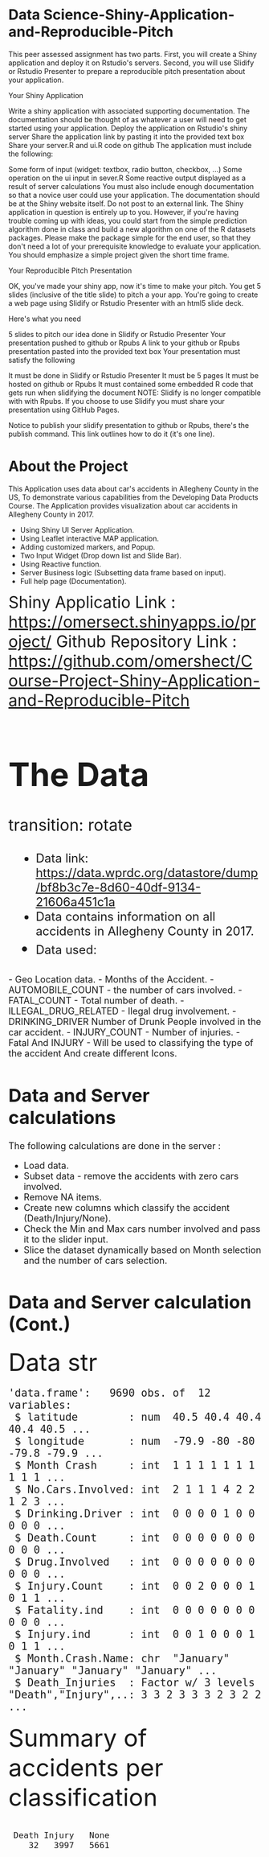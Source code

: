 # Data Science-Shiny-Application-and-Reproducible-Pitch
This peer assessed assignment has two parts. First, you will create a Shiny application and deploy it on Rstudio's servers. Second, you will use Slidify or Rstudio Presenter to prepare a reproducible pitch presentation about your application.

Your Shiny Application

Write a shiny application with associated supporting documentation. The documentation should be thought of as whatever a user will need to get started using your application.
Deploy the application on Rstudio's shiny server
Share the application link by pasting it into the provided text box
Share your server.R and ui.R code on github
The application must include the following:

Some form of input (widget: textbox, radio button, checkbox, ...)
Some operation on the ui input in sever.R
Some reactive output displayed as a result of server calculations
You must also include enough documentation so that a novice user could use your application.
The documentation should be at the Shiny website itself. Do not post to an external link.
The Shiny application in question is entirely up to you. However, if you're having trouble coming up with ideas, you could start from the simple prediction algorithm done in class and build a new algorithm on one of the R datasets packages. Please make the package simple for the end user, so that they don't need a lot of your prerequisite knowledge to evaluate your application. You should emphasize a simple project given the short time frame.

Your Reproducible Pitch Presentation

OK, you've made your shiny app, now it's time to make your pitch. You get 5 slides (inclusive of the title slide) to pitch a your app. You're going to create a web page using Slidify or Rstudio Presenter with an html5 slide deck.

Here's what you need

5 slides to pitch our idea done in Slidify or Rstudio Presenter
Your presentation pushed to github or Rpubs
A link to your github or Rpubs presentation pasted into the provided text box
Your presentation must satisfy the following

It must be done in Slidify or Rstudio Presenter
It must be 5 pages
It must be hosted on github or Rpubs
It must contained some embedded R code that gets run when slidifying the document
NOTE: Slidify is no longer compatible with with Rpubs. If you choose to use Slidify you must share your presentation using GitHub Pages.

Notice to publish your slidify presentation to github or Rpubs, there's the publish command. This link outlines how to do it (it's one line).

# About the Project 

This Application uses data about car's accidents in Allegheny County in the US, To demonstrate various capabilities from the Developing Data Products Course.
The Application provides visualization about car accidents in Allegheny County in 2017.


- Using Shiny UI Server Application. 
- Using Leaflet interactive MAP application. 
- Adding customized markers, and Popup. 
- Two Input Widget (Drop down list and Slide Bar).
- Using Reactive function. 
- Server Business logic (Subsetting data frame based on input).
- Full help page (Documentation)</font>.

<font size = "6">Shiny Applicatio Link : https://omersect.shinyapps.io/project/ 
<font size = "6">Github Repository Link :
https://github.com/omershect/Course-Project-Shiny-Application-and-Reproducible-Pitch 


The Data 
========================================================
transition: rotate
<font size = "5">
- Data link: https://data.wprdc.org/datastore/dump/bf8b3c7e-8d60-40df-9134-21606a451c1a
- Data contains information on all accidents in Allegheny County in 2017.
- Data used: </font>
<font size = "4">
- Geo Location data. 
- Months of the Accident. 
- AUTOMOBILE_COUNT -  the number of cars involved. 
- FATAL_COUNT - Total number of death. 
- ILLEGAL_DRUG_RELATED - Ilegal drug involvement. 
- DRINKING_DRIVER Number of Drunk People involved in the car accident. 
- INJURY_COUNT - Number of injuries. 
- Fatal And INJURY - Will be used to classifying the type of the accident 
    And create different Icons. 



Data and Server calculations 
========================================================
The following calculations are done in the server :
- Load data. 
- Subset data - remove the accidents with zero cars involved. 
- Remove NA items.
- Create new columns which classify the accident (Death/Injury/None).
- Check the Min and Max cars number involved and pass it to the slider input.
- Slice the dataset dynamically based on Month selection and the number of cars selection. 


Data and Server calculation (Cont.)
========================================================

<font size = "7">
Data str
</font>
<font size = "5">

```
'data.frame':	9690 obs. of  12 variables:
 $ latitude        : num  40.5 40.4 40.4 40.4 40.5 ...
 $ longitude       : num  -79.9 -80 -80 -79.8 -79.9 ...
 $ Month Crash     : int  1 1 1 1 1 1 1 1 1 1 ...
 $ No.Cars.Involved: int  2 1 1 1 4 2 2 1 2 3 ...
 $ Drinking.Driver : int  0 0 0 0 1 0 0 0 0 0 ...
 $ Death.Count     : int  0 0 0 0 0 0 0 0 0 0 ...
 $ Drug.Involved   : int  0 0 0 0 0 0 0 0 0 0 ...
 $ Injury.Count    : int  0 0 2 0 0 0 1 0 1 1 ...
 $ Fatality.ind    : int  0 0 0 0 0 0 0 0 0 0 ...
 $ Injury.ind      : int  0 0 1 0 0 0 1 0 1 1 ...
 $ Month.Crash.Name: chr  "January" "January" "January" "January" ...
 $ Death_Injuries  : Factor w/ 3 levels "Death","Injury",..: 3 3 2 3 3 3 2 3 2 2 ...
```
</font>
<font size = "7">
Summary of accidents per classification 

</font>

```

 Death Injury   None 
    32   3997   5661 
```

</font>
